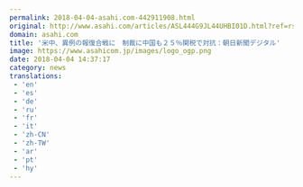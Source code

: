 ```yaml
---
permalink: 2018-04-04-asahi.com-442911908.html
original: http://www.asahi.com/articles/ASL444G9JL44UHBI01D.html?ref=rss
domain: asahi.com
title: '米中、異例の報復合戦に　制裁に中国も２５％関税で対抗：朝日新聞デジタル'
image: https://www.asahicom.jp/images/logo_ogp.png
date: 2018-04-04 14:37:17
category: news
translations: 
 - 'en'
 - 'es'
 - 'de'
 - 'ru'
 - 'fr'
 - 'it'
 - 'zh-CN'
 - 'zh-TW'
 - 'ar'
 - 'pt'
 - 'hy'
---
```


